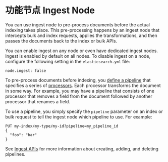# 功能节点 Ingest Node

You can use ingest node to pre-process documents before the actual indexing takes place. This pre-processing happens by an ingest node that intercepts bulk and index requests, applies the transformations, and then passes the documents back to the index or bulk APIs.

You can enable ingest on any node or even have dedicated ingest nodes. Ingest is enabled by default on all nodes. To disable ingest on a node, configure the following setting in the `elasticsearch.yml` file:
    
    
    node.ingest: false

To pre-process documents before indexing, you [define a pipeline](pipeline.html "Pipeline Definition") that specifies a series of [processors](ingest-processors.html "Processors"). Each processor transforms the document in some way. For example, you may have a pipeline that consists of one processor that removes a field from the document followed by another processor that renames a field.

To use a pipeline, you simply specify the `pipeline` parameter on an index or bulk request to tell the ingest node which pipeline to use. For example:
    
    
    PUT my-index/my-type/my-id?pipeline=my_pipeline_id
    {
      "foo": "bar"
    }

See [Ingest APIs](ingest-apis.html "Ingest APIs") for more information about creating, adding, and deleting pipelines.
